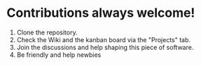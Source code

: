 # Contributions always welcome!  

1. Clone the repository.  
2. Check the Wiki and the kanban board via the "Projects" tab.
3. Join the discussions and help shaping this piece of software.
4. Be friendly and help newbies
